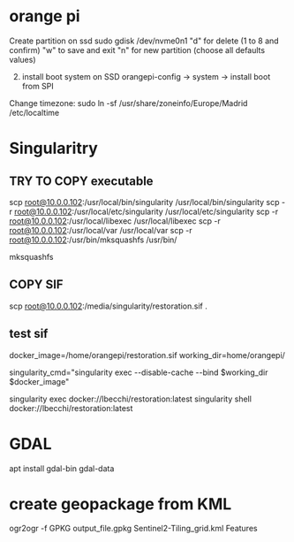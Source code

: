 # orange pi

Create partition on ssd
sudo gdisk /dev/nvme0n1 
"d" for delete (1 to 8 and confirm)
"w" to save and exit
"n" for new partition (choose all defaults values)

2) install boot system on SSD
orangepi-config -> system -> install boot from SPI



Change timezone:
sudo ln -sf /usr/share/zoneinfo/Europe/Madrid /etc/localtime

# Singularitry


## TRY TO COPY executable
scp  root@10.0.0.102:/usr/local/bin/singularity /usr/local/bin/singularity
scp -r root@10.0.0.102:/usr/local/etc/singularity /usr/local/etc/singularity 
scp -r root@10.0.0.102:/usr/local/libexec /usr/local/libexec
scp -r root@10.0.0.102:/usr/local/var /usr/local/var
scp -r root@10.0.0.102:/usr/bin/mksquashfs /usr/bin/


mksquashfs

## COPY SIF
scp root@10.0.0.102:/media/singularity/restoration.sif .

## test sif

docker_image=/home/orangepi/restoration.sif
working_dir=home/orangepi/

singularity_cmd="singularity exec --disable-cache --bind $working_dir $docker_image"


singularity exec docker://lbecchi/restoration:latest
singularity shell docker://lbecchi/restoration:latest


# GDAL
apt install gdal-bin gdal-data 


# create geopackage from KML
ogr2ogr -f GPKG output_file.gpkg Sentinel2-Tiling_grid.kml Features